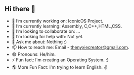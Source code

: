 ## Hi there 👋

- 🔭 I’m currently working on: IconicOS Project.
- 🌱 I’m currently learning: Assembly, C,C++,HTML,CSS.
- 👯 I’m looking to collaborate on: ...
- 🤔 I’m looking for help with: Not yet.
- 💬 Ask me about: Nothing :)
- 📫 How to reach me: Email - thenyxiecreator@gmail.com.
- 😄 Pronouns: He/him.
- ⚡ Fun fact: I'm creating an Operating System. :)
- 🌎 More Fun Fact: I'm trying to learn English. ✌
  
